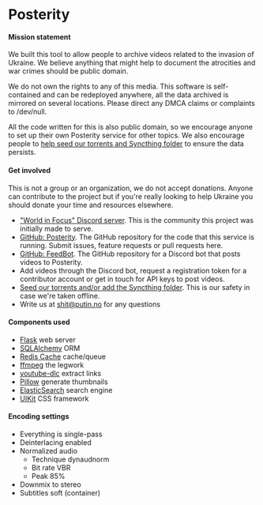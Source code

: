 # Posterity

#### Mission statement

We built this tool to allow people to archive videos related to the invasion of Ukraine. We believe anything that might help to document the atrocities and war crimes should be public domain.

We do not own the rights to any of this media. This software is self-contained and can be redeployed anywhere, all the data archived is mirrored on several locations. Please direct any DMCA claims or complaints to /dev/null.

All the code written for this is also public domain, so we encourage anyone to set up their own Posterity service for other topics. We also encourage people to  [help seed our torrents and Syncthing folder](https://posterity.no/download_archive)  to ensure the data persists.

#### Get involved

This is not a group or an organization, we do not accept donations. Anyone can contribute to the project but if you're really looking to help Ukraine you should donate your time and resources elsewhere.

-   ["World in Focus" Discord server](https://discord.gg/2Vkwv3FFjS). This is the community this project was initially made to serve.
-   [GitHub: Posterity](https://github.com/NiclasEriksen/posterity/). The GitHub repository for the code that this service is running. Submit issues, feature requests or pull requests here.
-   [GitHub: FeedBot](https://github.com/NiclasEriksen/Feedbot/). The GitHub repository for a Discord bot that posts videos to Posterity.
-   Add videos through the Discord bot, request a registration token for a contributor account or get in touch for API keys to post videos.
-   [Seed our torrents and/or add the Syncthing folder](https://posterity.no/download_archive). This is our safety in case we're taken offline.
-   Write us at  [shit@putin.no](mailto:shit@putin.no)  for any questions

#### Components used

-   [Flask](https://flask.palletsprojects.com/en/2.0.x/) web server
-   [SQLAlchemy](https://www.sqlalchemy.org/) ORM
-   [Redis Cache](https://redis.io/) cache/queue
-   [ffmpeg](https://ffmpeg.org/) the legwork
-   [youtube-dlc](https://github.com/blackjack4494/youtube-dlc) extract links
-   [Pillow](https://pillow.readthedocs.io/en/stable/) generate thumbnails
-   [ElasticSearch](https://www.elastic.co/elasticsearch/) search engine
-   [UIKit](https://getuikit.com/) CSS framework

#### Encoding settings

-   Everything is single-pass
-   Deinterlacing  enabled
-   Normalized audio
    -   Technique dynaudnorm
    -   Bit rate VBR
    -   Peak 85%
-   Downmix to stereo
-   Subtitles soft (container)